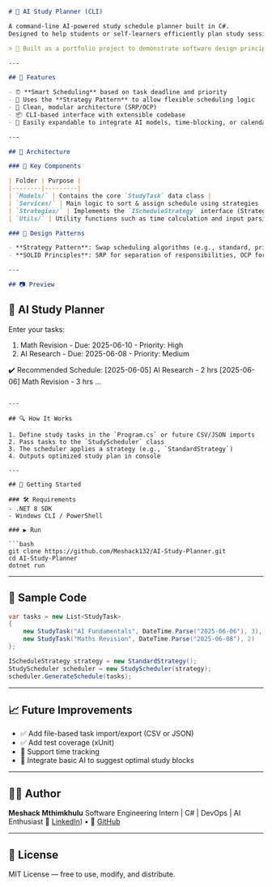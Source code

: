 

```markdown
# 🧠 AI Study Planner (CLI)

A command-line AI-powered study schedule planner built in C#.  
Designed to help students or self-learners efficiently plan study sessions using clean architecture and design patterns.

> 🚀 Built as a portfolio project to demonstrate software design principles and practical utility.

---

## 📌 Features

- ⏰ **Smart Scheduling** based on task deadline and priority
- 🧩 Uses the **Strategy Pattern** to allow flexible scheduling logic
- 🧹 Clean, modular architecture (SRP/OCP)
- 📦 CLI-based interface with extensible codebase
- 🔄 Easily expandable to integrate AI models, time-blocking, or calendar sync

---

## 🧠 Architecture

### 📁 Key Components

| Folder | Purpose |
|--------|---------|
| `Models/` | Contains the core `StudyTask` data class |
| `Services/` | Main logic to sort & assign schedule using strategies |
| `Strategies/` | Implements the `IScheduleStrategy` interface (Strategy Pattern) |
| `Utils/` | Utility functions such as time calculation and input parsing |

### 🔧 Design Patterns

- **Strategy Pattern**: Swap scheduling algorithms (e.g., standard, priority-based).
- **SOLID Principles**: SRP for separation of responsibilities, OCP for extensibility.

---

## 📷 Preview

```

## 📅 AI Study Planner

Enter your tasks:

1. Math Revision - Due: 2025-06-10 - Priority: High
2. AI Research - Due: 2025-06-08 - Priority: Medium

✔️ Recommended Schedule:
\[2025-06-05] AI Research - 2 hrs
\[2025-06-06] Math Revision - 3 hrs
...

````

---

## 🔍 How It Works

1. Define study tasks in the `Program.cs` or future CSV/JSON imports
2. Pass tasks to the `StudyScheduler` class
3. The scheduler applies a strategy (e.g., `StandardStrategy`)
4. Outputs optimized study plan in console

---

## 🚀 Getting Started

### 🛠 Requirements
- .NET 8 SDK
- Windows CLI / PowerShell

### ▶️ Run

```bash
git clone https://github.com/Meshack132/AI-Study-Planner.git
cd AI-Study-Planner
dotnet run
````

---

## 🔬 Sample Code

```csharp
var tasks = new List<StudyTask>
{
    new StudyTask("AI Fundamentals", DateTime.Parse("2025-06-06"), 3),
    new StudyTask("Maths Revision", DateTime.Parse("2025-06-08"), 2)
};

IScheduleStrategy strategy = new StandardStrategy();
StudyScheduler scheduler = new StudyScheduler(strategy);
scheduler.GenerateSchedule(tasks);
```

---

## 📈 Future Improvements

* ✅ Add file-based task import/export (CSV or JSON)
* ✅ Add test coverage (xUnit)
* 🔄 Support time tracking
* 🧠 Integrate basic AI to suggest optimal study blocks

---

## 👨‍💻 Author

**Meshack Mthimkhulu**
Software Engineering Intern | C# | DevOps | AI Enthusiast
🔗 [LinkedIn](https://www.linkedin.com/in/meshackmthimkhulu-software-engineer/)) • 🐙 [GitHub](https://github.com/Meshack132)

---

## 📄 License

MIT License — free to use, modify, and distribute.

```

